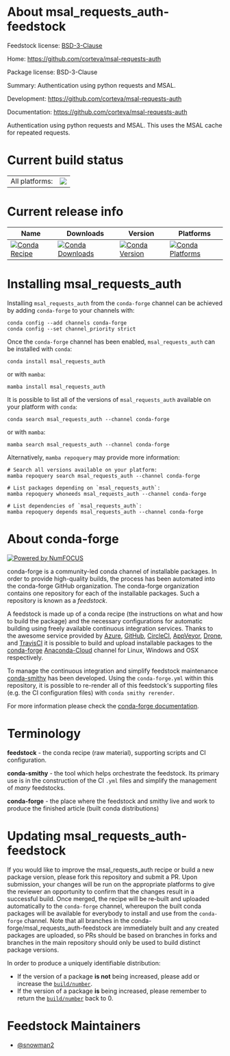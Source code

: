 About msal_requests_auth-feedstock
==================================

Feedstock license: [BSD-3-Clause](https://github.com/conda-forge/msal_requests_auth-feedstock/blob/main/LICENSE.txt)

Home: https://github.com/corteva/msal-requests-auth

Package license: BSD-3-Clause

Summary: Authentication using python requests and MSAL.

Development: https://github.com/corteva/msal-requests-auth

Documentation: https://github.com/corteva/msal-requests-auth

Authentication using python requests and MSAL.
This uses the MSAL cache for repeated requests.


Current build status
====================


<table><tr><td>All platforms:</td>
    <td>
      <a href="https://dev.azure.com/conda-forge/feedstock-builds/_build/latest?definitionId=12404&branchName=main">
        <img src="https://dev.azure.com/conda-forge/feedstock-builds/_apis/build/status/msal_requests_auth-feedstock?branchName=main">
      </a>
    </td>
  </tr>
</table>

Current release info
====================

| Name | Downloads | Version | Platforms |
| --- | --- | --- | --- |
| [![Conda Recipe](https://img.shields.io/badge/recipe-msal_requests_auth-green.svg)](https://anaconda.org/conda-forge/msal_requests_auth) | [![Conda Downloads](https://img.shields.io/conda/dn/conda-forge/msal_requests_auth.svg)](https://anaconda.org/conda-forge/msal_requests_auth) | [![Conda Version](https://img.shields.io/conda/vn/conda-forge/msal_requests_auth.svg)](https://anaconda.org/conda-forge/msal_requests_auth) | [![Conda Platforms](https://img.shields.io/conda/pn/conda-forge/msal_requests_auth.svg)](https://anaconda.org/conda-forge/msal_requests_auth) |

Installing msal_requests_auth
=============================

Installing `msal_requests_auth` from the `conda-forge` channel can be achieved by adding `conda-forge` to your channels with:

```
conda config --add channels conda-forge
conda config --set channel_priority strict
```

Once the `conda-forge` channel has been enabled, `msal_requests_auth` can be installed with `conda`:

```
conda install msal_requests_auth
```

or with `mamba`:

```
mamba install msal_requests_auth
```

It is possible to list all of the versions of `msal_requests_auth` available on your platform with `conda`:

```
conda search msal_requests_auth --channel conda-forge
```

or with `mamba`:

```
mamba search msal_requests_auth --channel conda-forge
```

Alternatively, `mamba repoquery` may provide more information:

```
# Search all versions available on your platform:
mamba repoquery search msal_requests_auth --channel conda-forge

# List packages depending on `msal_requests_auth`:
mamba repoquery whoneeds msal_requests_auth --channel conda-forge

# List dependencies of `msal_requests_auth`:
mamba repoquery depends msal_requests_auth --channel conda-forge
```


About conda-forge
=================

[![Powered by
NumFOCUS](https://img.shields.io/badge/powered%20by-NumFOCUS-orange.svg?style=flat&colorA=E1523D&colorB=007D8A)](https://numfocus.org)

conda-forge is a community-led conda channel of installable packages.
In order to provide high-quality builds, the process has been automated into the
conda-forge GitHub organization. The conda-forge organization contains one repository
for each of the installable packages. Such a repository is known as a *feedstock*.

A feedstock is made up of a conda recipe (the instructions on what and how to build
the package) and the necessary configurations for automatic building using freely
available continuous integration services. Thanks to the awesome service provided by
[Azure](https://azure.microsoft.com/en-us/services/devops/), [GitHub](https://github.com/),
[CircleCI](https://circleci.com/), [AppVeyor](https://www.appveyor.com/),
[Drone](https://cloud.drone.io/welcome), and [TravisCI](https://travis-ci.com/)
it is possible to build and upload installable packages to the
[conda-forge](https://anaconda.org/conda-forge) [Anaconda-Cloud](https://anaconda.org/)
channel for Linux, Windows and OSX respectively.

To manage the continuous integration and simplify feedstock maintenance
[conda-smithy](https://github.com/conda-forge/conda-smithy) has been developed.
Using the ``conda-forge.yml`` within this repository, it is possible to re-render all of
this feedstock's supporting files (e.g. the CI configuration files) with ``conda smithy rerender``.

For more information please check the [conda-forge documentation](https://conda-forge.org/docs/).

Terminology
===========

**feedstock** - the conda recipe (raw material), supporting scripts and CI configuration.

**conda-smithy** - the tool which helps orchestrate the feedstock.
                   Its primary use is in the construction of the CI ``.yml`` files
                   and simplify the management of *many* feedstocks.

**conda-forge** - the place where the feedstock and smithy live and work to
                  produce the finished article (built conda distributions)


Updating msal_requests_auth-feedstock
=====================================

If you would like to improve the msal_requests_auth recipe or build a new
package version, please fork this repository and submit a PR. Upon submission,
your changes will be run on the appropriate platforms to give the reviewer an
opportunity to confirm that the changes result in a successful build. Once
merged, the recipe will be re-built and uploaded automatically to the
`conda-forge` channel, whereupon the built conda packages will be available for
everybody to install and use from the `conda-forge` channel.
Note that all branches in the conda-forge/msal_requests_auth-feedstock are
immediately built and any created packages are uploaded, so PRs should be based
on branches in forks and branches in the main repository should only be used to
build distinct package versions.

In order to produce a uniquely identifiable distribution:
 * If the version of a package **is not** being increased, please add or increase
   the [``build/number``](https://docs.conda.io/projects/conda-build/en/latest/resources/define-metadata.html#build-number-and-string).
 * If the version of a package **is** being increased, please remember to return
   the [``build/number``](https://docs.conda.io/projects/conda-build/en/latest/resources/define-metadata.html#build-number-and-string)
   back to 0.

Feedstock Maintainers
=====================

* [@snowman2](https://github.com/snowman2/)

